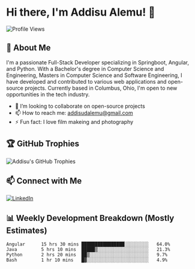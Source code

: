 # Hi there, I'm Addisu Alemu! 👋

![Profile Views](https://komarev.com/ghpvc/?username=AddisuAlemu&color=blue)

## 🚀 About Me

I'm a passionate Full-Stack Developer specializing in Springboot, Angular, and Python. With a Bachelor's degree in Computer Science and Engineering, Masters in Computer Science and Software Engineering, I have developed and contributed to various web applications and open-source projects. Currently based in Columbus, Ohio, I'm open to new opportunities in the tech industry.

- 👯 I’m looking to collaborate on open-source projects 
- 📫 How to reach me: [addisudalemu@gmail.com](mailto:addisudalemu@gmail.com)
- ⚡ Fun fact: I love film makeing and photography

## 🏆 GitHub Trophies
![Addisu's GitHub Trophies](https://github-profile-trophy.vercel.app/?username=addisudamena&theme=algolia)

## 📫 Connect with Me
[![LinkedIn](https://img.shields.io/badge/-LinkedIn-0077B5?style=flat&logo=linkedin)](https://www.linkedin.com/in/addisu-alemu/)


## 📊 Weekly Development Breakdown (Mostly Estimates)

<!--START_SECTION:waka-->
```text
Angular      15 hrs 30 mins ████████████████░░░░░░░░░   64.0%
Java         5 hrs 10 mins  █████▒░░░░░░░░░░░░░░░░░░░   21.3%
Python       2 hrs 20 mins  ██▒░░░░░░░░░░░░░░░░░░░░░░   9.7%
Bash         1 hr 10 mins   █▓░░░░░░░░░░░░░░░░░░░░░░░   4.9%
```
<!--END_SECTION:waka-->
